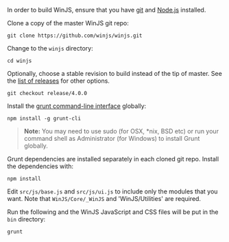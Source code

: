 In order to build WinJS, ensure that you have [git](http://git-scm.com/downloads) and [Node.js](http://nodejs.org/download/) installed.

Clone a copy of the master WinJS git repo:
```
git clone https://github.com/winjs/winjs.git
```

Change to the `winjs` directory:
```
cd winjs
```

Optionally, choose a stable revision to build instead of the tip of master. See the [list of releases](https://github.com/winjs/winjs/releases) for other options. 
```
git checkout release/4.0.0
```

Install the [grunt command-line interface](https://github.com/gruntjs/grunt-cli) globally:
```
npm install -g grunt-cli
```

> **Note:** You may need to use sudo (for OSX, *nix, BSD etc) or run your command shell as Administrator (for Windows) to install Grunt globally.


Grunt dependencies are installed separately in each cloned git repo. Install the dependencies with:
```
npm install
```

Edit `src/js/base.js` and `src/js/ui.js` to include only the modules that you want. Note that `WinJS/Core/_WinJS` and 'WinJS/Utilities' are required.

Run the following and the WinJS JavaScript and CSS files will be put in the `bin` directory:
```
grunt
```
